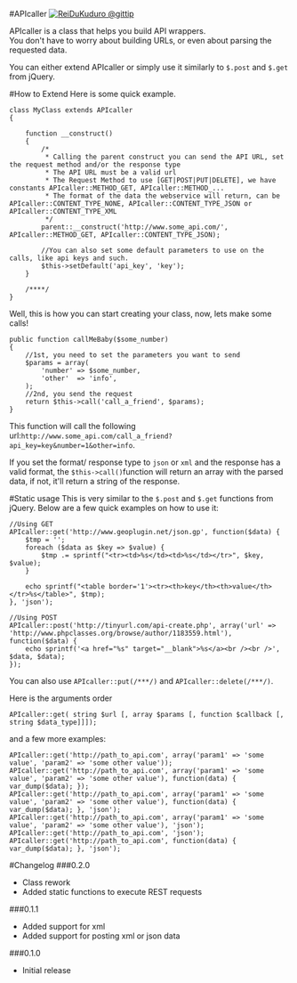 #APIcaller <a href="https://www.gittip.com/ReiDuKuduro/" target="__blank" alt="ReiDuKuduro @gittip" ><img alt="ReiDuKuduro @gittip" src="http://bottlepy.org/docs/dev/_static/Gittip.png" /></a>

APIcaller is a class that helps you build API wrappers.  
You don't have to worry about building URLs, or even about parsing the requested data.

You can either extend APIcaller or simply use it similarly to ```$.post``` and ```$.get``` from jQuery.

#How to Extend
Here is some quick example.

    class MyClass extends APIcaller
	{

		function __construct()
		{
		    /*
		     * Calling the parent construct you can send the API URL, set the request method and/or the response type
		     * The API URL must be a valid url
        	 * The Request Method to use [GET|POST|PUT|DELETE], we have constants APIcaller::METHOD_GET, APIcaller::METHOD_...
        	 * The format of the data the webservice will return, can be APIcaller::CONTENT_TYPE_NONE, APIcaller::CONTENT_TYPE_JSON or APIcaller::CONTENT_TYPE_XML
		     */
			parent::__construct('http://www.some_api.com/', APIcaller::METHOD_GET, APIcaller::CONTENT_TYPE_JSON);
			
			//You can also set some default parameters to use on the calls, like api keys and such.
			$this->setDefault('api_key', 'key');
		}
		
		/****/
	}

Well, this is how you can start creating your class, now, lets make some calls!

    public function callMeBaby($some_number)
    {   
        //1st, you need to set the parameters you want to send
        $params = array(
            'number' => $some_number,
            'other'  => 'info',
        );
        //2nd, you send the request
        return $this->call('call_a_friend', $params);
    }

This function will call the following url:```http://www.some_api.com/call_a_friend?api_key=key&number=1&other=info```.

If you set the format/ response type to ```json``` or ```xml``` and the response has a valid format, the ```$this->call()```function will return an array with the parsed data, if not, it'll return a string of the response.

#Static usage
This is very similar to the ```$.post``` and ```$.get``` functions from jQuery. Below are a few quick examples on how to use it:
    
    //Using GET
    APIcaller::get('http://www.geoplugin.net/json.gp', function($data) {
	    $tmp = '';
    	foreach ($data as $key => $value) {
	    	$tmp .= sprintf("<tr><td>%s</td><td>%s</td></tr>", $key, $value);
    	}

	    echo sprintf("<table border='1'><tr><th>key</th><th>value</th></tr>%s</table>", $tmp);
    }, 'json');

    //Using POST
    APIcaller::post('http://tinyurl.com/api-create.php', array('url' => 'http://www.phpclasses.org/browse/author/1183559.html'), function($data) {
    	echo sprintf('<a href="%s" target="__blank">%s</a><br /><br />', $data, $data);
    });

You can also use ```APIcaller::put(/***/)``` and ```APIcaller::delete(/***/)```.

Here is the arguments order
    
    APIcaller::get( string $url [, array $params [, function $callback [, string $data_type]]]);
    
and a few more examples:

    APIcaller::get('http://path_to_api.com', array('param1' => 'some value', 'param2' => 'some other value'));
	APIcaller::get('http://path_to_api.com', array('param1' => 'some value', 'param2' => 'some other value'), function(data) { var_dump($data); });
	APIcaller::get('http://path_to_api.com', array('param1' => 'some value', 'param2' => 'some other value'), function(data) { var_dump($data); }, 'json');
	APIcaller::get('http://path_to_api.com', array('param1' => 'some value', 'param2' => 'some other value'), 'json');
	APIcaller::get('http://path_to_api.com', 'json');
    APIcaller::get('http://path_to_api.com', function(data) { var_dump($data); }, 'json');
    
#Changelog
###0.2.0
* Class rework
* Added static functions to execute REST requests

###0.1.1
* Added support for xml  
* Added support for posting xml or json data  

###0.1.0
* Initial release